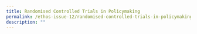 ```yaml
---
title: Randomised Controlled Trials in Policymaking
permalink: /ethos-issue-12/randomised-controlled-trials-in-policymaking/
description: ""
---
```

